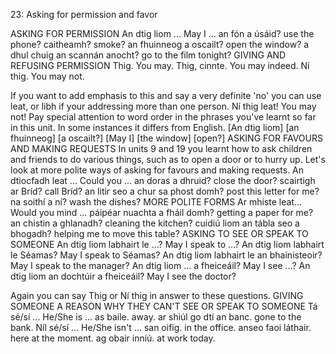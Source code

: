 23: Asking for permission and favor

ASKING FOR PERMISSION
An dtig liom ... May I ...
an fón a úsáid? use the phone?
caitheamh? smoke?
an fhuinneog a oscailt? open the window?
a dhul chuig an scannán anocht? go to the film tonight?
GIVING AND REFUSING PERMISSION
Thig. You may.
Thig, cinnte. You may indeed.
Ní thig. You may not.

If you want to add emphasis to this and say a very definite 'no' you can use leat, or libh if your addressing more than one person.
Ní thig leat! You may not!
Pay special attention to word order in the phrases you've learnt so far in this unit. In some instances it differs from English.
[An dtig liom] [an fhuinneog] [a oscailt?] [May I] [the window] [open?]
ASKING FOR FAVOURS AND MAKING REQUESTS
In units 9 and 19 you learnt how to ask children and friends to do various things, such as to open a door or to hurry up. Let's look at more polite ways of asking for favours and making requests.
An dtiocfadh leat ... Could you ...
an doras a dhruid? close the door?
scairtigh ar Bríd? call Bríd?
an litir seo a chur sa phost domh? post this letter for me?
na soithí a ní? wash the dishes?
MORE POLITE FORMS
Ar mhiste leat... Would you mind ...
páipéar nuachta a fháil domh? getting a paper for me?
an chistin a ghlanadh? cleaning the kitchen?
cuidiú liom an tábla seo a bhogadh? helping me to move this table?
ASKING TO SEE OR SPEAK TO SOMEONE
An dtig liom labhairt le ...? May I speak to ...?
An dtig liom labhairt le Séamas? May I speak to Séamas?
An dtig liom labhairt le an bhainisteoir? May I speak to the manager?
An dtig liom ... a fheiceáil? May I see ...?
An dtig liom an dochtúir a fheiceáil? May I see the doctor?

Again you can say Thig or Ní thig in answer to these questions.
GIVING SOMEONE A REASON WHY THEY CAN'T SEE OR SPEAK TO SOMEONE
Tá sé/sí ... He/She is ...
as baile. away.
ar shiúl go dtí an banc. gone to the bank.
Níl sé/sí ... He/She isn't ...
san oifig. in the office.
anseo faoi láthair. here at the moment.
ag obair inniú. at work today.